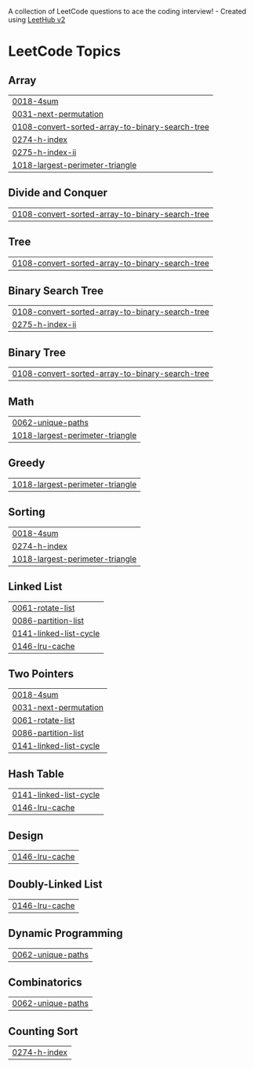 A collection of LeetCode questions to ace the coding interview! - Created using [LeetHub v2](https://github.com/arunbhardwaj/LeetHub-2.0)
<!---LeetCode Topics Start-->
# LeetCode Topics
## Array
|  |
| ------- |
| [0018-4sum](https://github.com/luvhac7/LeetCode_EndGame/tree/master/0018-4sum) |
| [0031-next-permutation](https://github.com/luvhac7/LeetCode_EndGame/tree/master/0031-next-permutation) |
| [0108-convert-sorted-array-to-binary-search-tree](https://github.com/luvhac7/LeetCode_EndGame/tree/master/0108-convert-sorted-array-to-binary-search-tree) |
| [0274-h-index](https://github.com/luvhac7/LeetCode_EndGame/tree/master/0274-h-index) |
| [0275-h-index-ii](https://github.com/luvhac7/LeetCode_EndGame/tree/master/0275-h-index-ii) |
| [1018-largest-perimeter-triangle](https://github.com/luvhac7/LeetCode_EndGame/tree/master/1018-largest-perimeter-triangle) |
## Divide and Conquer
|  |
| ------- |
| [0108-convert-sorted-array-to-binary-search-tree](https://github.com/luvhac7/LeetCode_EndGame/tree/master/0108-convert-sorted-array-to-binary-search-tree) |
## Tree
|  |
| ------- |
| [0108-convert-sorted-array-to-binary-search-tree](https://github.com/luvhac7/LeetCode_EndGame/tree/master/0108-convert-sorted-array-to-binary-search-tree) |
## Binary Search Tree
|  |
| ------- |
| [0108-convert-sorted-array-to-binary-search-tree](https://github.com/luvhac7/LeetCode_EndGame/tree/master/0108-convert-sorted-array-to-binary-search-tree) |
| [0275-h-index-ii](https://github.com/luvhac7/LeetCode_EndGame/tree/master/0275-h-index-ii) |
## Binary Tree
|  |
| ------- |
| [0108-convert-sorted-array-to-binary-search-tree](https://github.com/luvhac7/LeetCode_EndGame/tree/master/0108-convert-sorted-array-to-binary-search-tree) |
## Math
|  |
| ------- |
| [0062-unique-paths](https://github.com/luvhac7/LeetCode_EndGame/tree/master/0062-unique-paths) |
| [1018-largest-perimeter-triangle](https://github.com/luvhac7/LeetCode_EndGame/tree/master/1018-largest-perimeter-triangle) |
## Greedy
|  |
| ------- |
| [1018-largest-perimeter-triangle](https://github.com/luvhac7/LeetCode_EndGame/tree/master/1018-largest-perimeter-triangle) |
## Sorting
|  |
| ------- |
| [0018-4sum](https://github.com/luvhac7/LeetCode_EndGame/tree/master/0018-4sum) |
| [0274-h-index](https://github.com/luvhac7/LeetCode_EndGame/tree/master/0274-h-index) |
| [1018-largest-perimeter-triangle](https://github.com/luvhac7/LeetCode_EndGame/tree/master/1018-largest-perimeter-triangle) |
## Linked List
|  |
| ------- |
| [0061-rotate-list](https://github.com/luvhac7/LeetCode_EndGame/tree/master/0061-rotate-list) |
| [0086-partition-list](https://github.com/luvhac7/LeetCode_EndGame/tree/master/0086-partition-list) |
| [0141-linked-list-cycle](https://github.com/luvhac7/LeetCode_EndGame/tree/master/0141-linked-list-cycle) |
| [0146-lru-cache](https://github.com/luvhac7/LeetCode_EndGame/tree/master/0146-lru-cache) |
## Two Pointers
|  |
| ------- |
| [0018-4sum](https://github.com/luvhac7/LeetCode_EndGame/tree/master/0018-4sum) |
| [0031-next-permutation](https://github.com/luvhac7/LeetCode_EndGame/tree/master/0031-next-permutation) |
| [0061-rotate-list](https://github.com/luvhac7/LeetCode_EndGame/tree/master/0061-rotate-list) |
| [0086-partition-list](https://github.com/luvhac7/LeetCode_EndGame/tree/master/0086-partition-list) |
| [0141-linked-list-cycle](https://github.com/luvhac7/LeetCode_EndGame/tree/master/0141-linked-list-cycle) |
## Hash Table
|  |
| ------- |
| [0141-linked-list-cycle](https://github.com/luvhac7/LeetCode_EndGame/tree/master/0141-linked-list-cycle) |
| [0146-lru-cache](https://github.com/luvhac7/LeetCode_EndGame/tree/master/0146-lru-cache) |
## Design
|  |
| ------- |
| [0146-lru-cache](https://github.com/luvhac7/LeetCode_EndGame/tree/master/0146-lru-cache) |
## Doubly-Linked List
|  |
| ------- |
| [0146-lru-cache](https://github.com/luvhac7/LeetCode_EndGame/tree/master/0146-lru-cache) |
## Dynamic Programming
|  |
| ------- |
| [0062-unique-paths](https://github.com/luvhac7/LeetCode_EndGame/tree/master/0062-unique-paths) |
## Combinatorics
|  |
| ------- |
| [0062-unique-paths](https://github.com/luvhac7/LeetCode_EndGame/tree/master/0062-unique-paths) |
## Counting Sort
|  |
| ------- |
| [0274-h-index](https://github.com/luvhac7/LeetCode_EndGame/tree/master/0274-h-index) |
<!---LeetCode Topics End-->